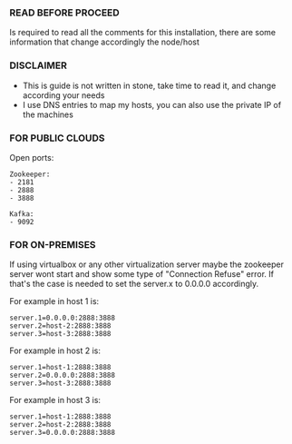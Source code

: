 ### READ BEFORE PROCEED                                                             #
Is required to read all the comments for this installation, there are some information that change accordingly the node/host

### DISCLAIMER
- This is guide is not written in stone, take time to read it, and change according your needs
- I use DNS entries to map my hosts, you can also use the private IP of the machines

### FOR PUBLIC CLOUDS
Open ports:

    Zookeeper:
    - 2181
    - 2888
    - 3888
    
    Kafka:
    - 9092

### FOR ON-PREMISES
If using virtualbox or any other virtualization server maybe the zookeeper server wont start and show some type of "Connection Refuse" error. If that's the case is needed to set the server.x to 0.0.0.0 accordingly.

For example in host 1 is:

    server.1=0.0.0.0:2888:3888
    server.2=host-2:2888:3888
    server.3=host-3:2888:3888

For example in host 2 is:

    server.1=host-1:2888:3888
    server.2=0.0.0.0:2888:3888
    server.3=host-3:2888:3888

For example in host 3 is:

    server.1=host-1:2888:3888
    server.2=host-2:2888:3888
    server.3=0.0.0.0:2888:3888

